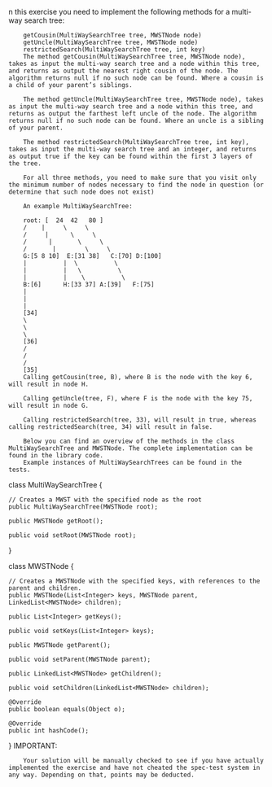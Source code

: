n this exercise you need to implement the following methods for a multi-way search tree:

        getCousin(MultiWaySearchTree tree, MWSTNode node)
        getUncle(MultiWaySearchTree tree, MWSTNode node)
        restrictedSearch(MultiWaySearchTree tree, int key)
        The method getCousin(MultiWaySearchTree tree, MWSTNode node), takes as input the multi-way search tree and a node within this tree, and returns as output the nearest right cousin of the node. The algorithm returns null if no such node can be found. Where a cousin is a child of your parent’s siblings.

        The method getUncle(MultiWaySearchTree tree, MWSTNode node), takes as input the multi-way search tree and a node within this tree, and returns as output the farthest left uncle of the node. The algorithm returns null if no such node can be found. Where an uncle is a sibling of your parent.

        The method restrictedSearch(MultiWaySearchTree tree, int key), takes as input the multi-way search tree and an integer, and returns as output true if the key can be found within the first 3 layers of the tree.

        For all three methods, you need to make sure that you visit only the minimum number of nodes necessary to find the node in question (or determine that such node does not exist)

        An example MultiWaySearchTree:

        root: [  24  42   80 ]
        /    |     \     \
        /     |      \     \
        /      |       \     \
        /       |        \     \
        G:[5 8 10]  E:[31 38]   C:[70] D:[100]
        |          |  \          \
        |          |   \          \
        |          |    \          \
        B:[6]      H:[33 37] A:[39]   F:[75]
        |
        |
        |
        [34]
        \
        \
        \
        [36]
        /
        /
        /
        [35]
        Calling getCousin(tree, B), where B is the node with the key 6, will result in node H.

        Calling getUncle(tree, F), where F is the node with the key 75, will result in node G.

        Calling restrictedSearch(tree, 33), will result in true, whereas calling restrictedSearch(tree, 34) will result in false.

        Below you can find an overview of the methods in the class MultiWaySearchTree and MWSTNode. The complete implementation can be found in the library code.
        Example instances of MultiWaySearchTrees can be found in the tests.

class MultiWaySearchTree {

    // Creates a MWST with the specified node as the root
    public MultiWaySearchTree(MWSTNode root);

    public MWSTNode getRoot();

    public void setRoot(MWSTNode root);
}

class MWSTNode {

    // Creates a MWSTNode with the specified keys, with references to the parent and children.
    public MWSTNode(List<Integer> keys, MWSTNode parent, LinkedList<MWSTNode> children);

    public List<Integer> getKeys();

    public void setKeys(List<Integer> keys);

    public MWSTNode getParent();

    public void setParent(MWSTNode parent);

    public LinkedList<MWSTNode> getChildren();

    public void setChildren(LinkedList<MWSTNode> children);

    @Override
    public boolean equals(Object o);

    @Override
    public int hashCode();
}
IMPORTANT:

        Your solution will be manually checked to see if you have actually implemented the exercise and have not cheated the spec-test system in any way. Depending on that, points may be deducted.